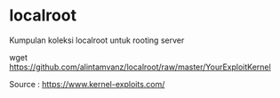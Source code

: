 # localroot
Kumpulan koleksi localroot untuk rooting server

wget https://github.com/alintamvanz/localroot/raw/master/YourExploitKernel


Source : https://www.kernel-exploits.com/
